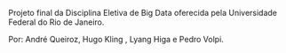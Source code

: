 Projeto final da Disciplina Eletiva de Big Data oferecida pela Universidade Federal do Rio de Janeiro.

Por:
André Queiroz, Hugo Kling , Lyang Higa e Pedro Volpi.
